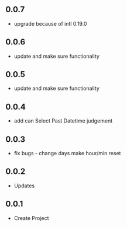 ## 0.0.7

* upgrade because of intl 0.19.0

## 0.0.6

* update and make sure functionality


## 0.0.5

* update and make sure functionality


## 0.0.4

* add can Select Past Datetime judgement


## 0.0.3

* fix bugs - change days make hour/min reset 

## 0.0.2

* Updates


## 0.0.1

* Create Project
